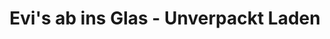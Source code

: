 ---
title: "Evi's ab ins Glas - Unverpackt Laden"
url: /gilching/evis-ab-ins-glas-unverpackt-laden/
shop: Supermarkt
---